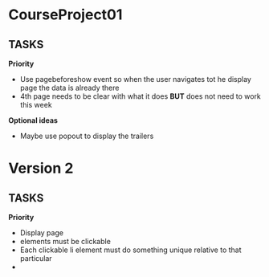 # CourseProject01

## TASKS

**Priority** 
- Use pagebeforeshow event so when the user navigates tot he display page the data is already there
- 4th page needs to be clear with what it does **BUT** does not need to work this week

**Optional ideas**
- Maybe use popout to display the trailers

# Version 2

## TASKS

**Priority** 
- Display page <li> elements must be clickable
- Each clickable li element must do something unique relative to that particular <li>
